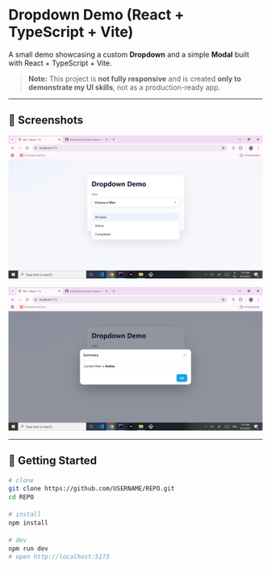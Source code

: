 # Dropdown Demo (React + TypeScript + Vite)

A small demo showcasing a custom **Dropdown** and a simple **Modal** built with React + TypeScript + Vite.

> **Note:** This project is **not fully responsive** and is created **only to demonstrate my UI skills**, not as a production-ready app.

---

## 📸 Screenshots

<p align="center">
  <img src="./docs/2-1.png" alt="Dropdown Demo - desktop" width="600" />
</p>

<p align="center">
  <img src="./docs/2-2.png" alt="Dropdown Demo - small viewport" width="600" />
</p>

---

## 🚀 Getting Started

```bash
# clone
git clone https://github.com/USERNAME/REPO.git
cd REPO

# install
npm install

# dev
npm run dev
# open http://localhost:5173
